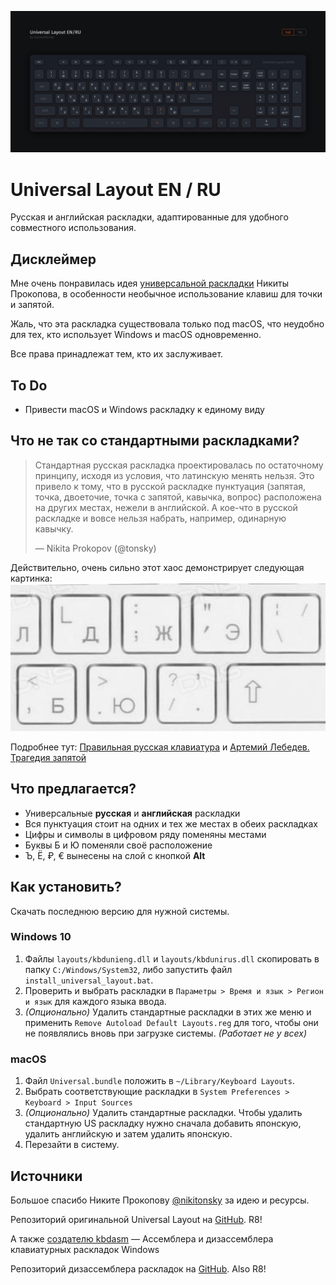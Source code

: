 ![](./images/Layout.png)

# Universal Layout EN / RU

Русская и английская раскладки, адаптированные для удобного совместного использования.

## Дисклеймер

Мне очень понравилась идея [универсальной раскладки](https://tonsky.livejournal.com/318571.html) Никиты Прокопова, в особенности необычное использование клавиш для точки и запятой.

Жаль, что эта раскладка существовала только под macOS, что неудобно для тех, кто использует Windows и macOS одновременно.

Все права принадлежат тем, кто их заслуживает.

## To Do

- Привести macOS и Windows раскладку к единому виду

## Что не так со стандартными раскладками?

> Стандартная русская раскладка проектировалась по остаточному принципу, исходя из условия, что латинскую менять нельзя. Это привело к тому, что в русской раскладке пунктуация (запятая, точка, двоеточие, точка с запятой, кавычка, вопрос) расположена на других местах, нежели в английской. А кое-что в русской раскладке и вовсе нельзя набрать, например, одинарную кавычку.
>
> — Nikita Prokopov (@tonsky)

Действительно, очень сильно этот хаос демонстрирует следующая картинка:
![](./images/Chaos.png)

Подробнее тут: [Правильная русская клавиатура](https://tonsky.livejournal.com/318571.html) и [Артемий Лебедев. Трагедия запятой](https://www.artlebedev.ru/kovodstvo/sections/105/)

## Что предлагается?

- Универсальные **русская** и **английская** раскладки
- Вся пунктуация стоит на одних и тех же местах в обеих раскладках
- Цифры и символы в цифровом ряду поменяны местами
- Буквы Б и Ю поменяли своё расположение
- Ъ, Ё, ₽, € вынесены на слой с кнопкой **Alt**

## Как установить?

Скачать последнюю версию для нужной системы.

### Windows 10

1. Файлы `layouts/kbdunieng.dll` и `layouts/kbdunirus.dll` скопировать в папку `C:/Windows/System32`, либо запустить файл `install_universal_layout.bat`.
2. Проверить и выбрать раскладки в `Параметры > Время и язык > Регион и язык` для каждого языка ввода.
3. _(Опционально)_ Удалить стандартные раскладки в этих же меню и применить `Remove Autoload Default Layouts.reg` для того, чтобы они не появлялись вновь при загрузке системы. _(Работает не у всех)_

### macOS

1. Файл `Universal.bundle` положить в `~/Library/Keyboard Layouts`.
2. Выбрать соответствующие раскладки в `System Preferences > Keyboard > Input Sources`
3. _(Опционально)_ Удалить стандартные раскладки. Чтобы удалить стандартную US раскладку нужно сначала добавить японскую, удалить английскую и затем удалить японскую.
4. Перезайти в систему.

## Источники

Большое спасибо Никите Прокопову [@nikitonsky](https://twitter.com/nikitonsky) за идею и ресурсы.

Репозиторий оригинальной Universal Layout на [GitHub](https://github.com/tonsky/Universal-Layout/). R8!

А также [создателю kbdasm](https://habr.com/ru/post/301882/) — Ассемблера и дизассемблера клавиатурных раскладок Windows

Репозиторий дизассемблера раскладок на [GitHub](https://github.com/grompe/kbdasm). Also R8!
